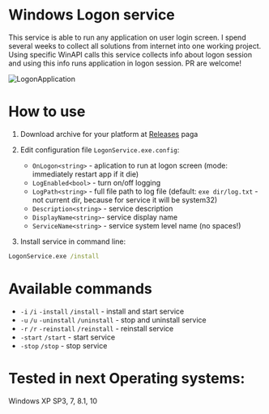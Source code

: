 # Windows Logon service

This service is able to run any application on user login screen. I spend several weeks to collect all solutions from internet into one working project. Using specific WinAPI calls this service collects info about logon session and using this info runs application in logon session. PR are welcome!

![LogonApplication](https://github.com/VoidVolker/Windows-logon-service/assets/5086438/23dfd564-a8b7-43d2-a96d-3205aa40c341)

# How to use
1. Download archive for your platform at  [Releases](https://github.com/VoidVolker/Windows-logon-service/releases) paga
1. Edit configuration file `LogonService.exe.config`:
    - `OnLogon<string>` - aplication to run at logon screen (mode: immediately restart app if it die)
    - `LogEnabled<bool>` - turn on/off logging
    - `LogPath<string>` - full file path to log file (default: `exe dir/log.txt` - not current dir, because for service it will be system32)
    - `Description<string>` - service description
    - `DisplayName<string>`- service display name
    - `ServiceName<string>` - service system level name (no spaces!)

1. Install service in command line:

```cmd
LogonService.exe /install
```
 
# Available commands

- `-i` `/i` `-install` `/install` - install and start service
- `-u` `/u` `-uninstall` `/uninstall` - stop and uninstall service
- `-r` `/r` `-reinstall` `/reinstall` - reinstall service
- `-start` `/start` - start service
- `-stop` `/stop` - stop service

# Tested in next Operating systems:

Windows XP SP3, 7, 8.1, 10
